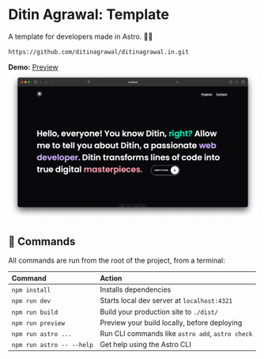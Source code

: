 # Ditin Agrawal: Template

A template for developers made in Astro. 🧑‍🚀

```sh
https://github.com/ditinagrawal/ditinagrawal.in.git
```

**Demo:** [Preview]()
![Thumnail](/src/assets/thumbnail.png)

## 🧞 Commands

All commands are run from the root of the project, from a terminal:

| Command                   | Action                                           |
| :------------------------ | :----------------------------------------------- |
| `npm install`             | Installs dependencies                            |
| `npm run dev`             | Starts local dev server at `localhost:4321`      |
| `npm run build`           | Build your production site to `./dist/`          |
| `npm run preview`         | Preview your build locally, before deploying     |
| `npm run astro ...`       | Run CLI commands like `astro add`, `astro check` |
| `npm run astro -- --help` | Get help using the Astro CLI                     |
